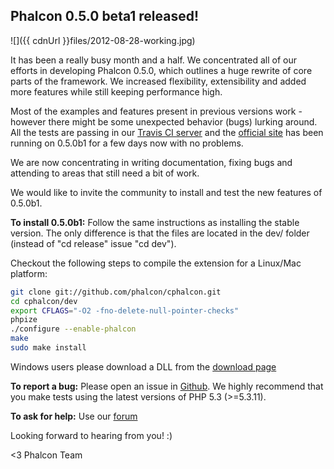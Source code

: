 ## Phalcon 0.5.0 beta1 released!

![]({{ cdnUrl }}files/2012-08-28-working.jpg)

It has been a really busy month and a half. We concentrated all of our efforts in developing Phalcon 0.5.0, which outlines a huge rewrite of core parts of the framework. We increased flexibility, extensibility and added more features while still keeping performance high.

Most of the examples and features present in previous versions work - however there might be some unexpected behavior (bugs) lurking around. All the tests are passing in our [Travis CI server](http://travis-ci.org/#!/phalcon/cphalcon/jobs/2247188) and the [official site](https://phalconphp.com) has been running on 0.5.0b1 for a few days now with no problems.

We are now concentrating in writing documentation, fixing bugs and attending to areas that still need a bit of work.

We would like to invite the community to install and test the new features of 0.5.0b1.

**To install 0.5.0b1:**
Follow the same instructions as installing the stable version. The only difference is that the files are located in the dev/ folder (instead of "cd release" issue "cd dev").

Checkout the following steps to compile the extension for a Linux/Mac platform:

```sh
git clone git://github.com/phalcon/cphalcon.git
cd cphalcon/dev
export CFLAGS="-O2 -fno-delete-null-pointer-checks"
phpize
./configure --enable-phalcon 
make 
sudo make install 
```

Windows users please download a DLL from the [download page](https://phalconphp.com/download)

**To report a bug:** 
Please open an issue in [Github](https://github.com/phalcon/cphalcon/issues?state=open). We highly recommend that you make tests using the latest versions of PHP 5.3 (\>=5.3.11).

**To ask for help:** 
Use our [forum](https://forum.phalconphp.com)

Looking forward to hearing from you! :)

<3 Phalcon Team